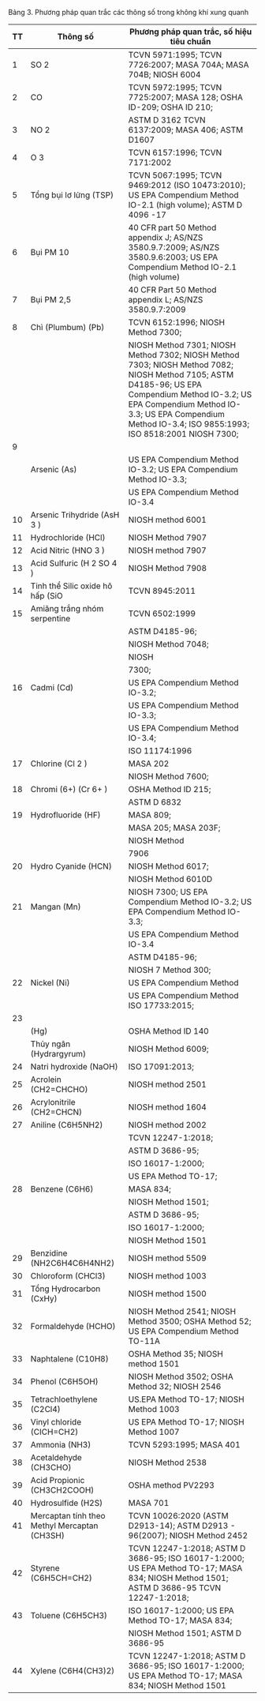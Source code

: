 Bảng 3. Phương pháp quan trắc các thông số trong không khí xung quanh

|   TT | Thông số               | Phương pháp quan trắc, số hiệu tiêu chuẩn                                                                                   |
|------|------------------------|-----------------------------------------------------------------------------------------------------------------------------|
|    1 | SO 2                   | TCVN 5971:1995; TCVN 7726:2007; MASA 704A; MASA 704B; NIOSH 6004                                                            |
|    2 | CO                     | TCVN 5972:1995; TCVN 7725:2007; MASA 128; OSHA ID-209; OSHA ID 210;                                                         |
|    3 | NO 2                   | ASTM D 3162 TCVN 6137:2009; MASA 406; ASTM D1607                                                                            |
|    4 | O 3                    | TCVN 6157:1996; TCVN 7171:2002                                                                                              |
|    5 | Tổng bụi lơ lửng (TSP) | TCVN 5067:1995; TCVN 9469:2012 (ISO 10473:2010); US EPA Compendium Method IO-2.1 (high volume); ASTM D 4096 -17             |
|    6 | Bụi PM 10              | 40 CFR part 50 Method appendix J; AS/NZS 3580.9.7:2009; AS/NZS 3580.9.6:2003; US EPA Compendium Method IO-2.1 (high volume) |
|    7 | Bụi PM 2,5             | 40 CFR Part 50 Method appendix L; AS/NZS 3580.9.7:2009                                                                      |
|    8 | Chì (Plumbum) (Pb)     | TCVN 6152:1996; NIOSH Method 7300;                                                                                          |
|    |                                  | NIOSH Method 7301; NIOSH Method 7302; NIOSH Method 7303; NIOSH Method 7082; NIOSH Method 7105; ASTM D4185-96; US EPA Compendium Method IO-3.2; US EPA Compendium Method IO-3.3; US EPA Compendium Method IO-3.4; ISO 9855:1993; ISO 8518:2001 NIOSH 7300;   |
| 9  |                                  |                                                                                                                                                                                                                                                             |
|    | Arsenic (As)                     | US EPA Compendium Method IO-3.2; US EPA Compendium Method IO-3.3;                                                                                                                                                                                           |
|    |                                  | US EPA Compendium Method IO-3.4                                                                                                                                                                                                                             |
| 10 | Arsenic Trihydride (AsH 3 )      | NIOSH method 6001                                                                                                                                                                                                                                           |
| 11 | Hydrochloride (HCl)              | NIOSH Method 7907                                                                                                                                                                                                                                           |
| 12 | Acid Nitric (HNO 3 )             | NIOSH method 7907                                                                                                                                                                                                                                           |
| 13 | Acid Sulfuric (H 2 SO 4 )        | NIOSH Method 7908                                                                                                                                                                                                                                           |
| 14 | Tinh thể Silic oxide hô hấp (SiO | TCVN 8945:2011                                                                                                                                                                                                                                              |
| 15 | Amiăng trắng nhóm serpentine     | TCVN 6502:1999                                                                                                                                                                                                                                              |
|    |                                  | ASTM D4185-96;                                                                                                                                                                                                                                              |
|    |                                  | NIOSH Method 7048;                                                                                                                                                                                                                                          |
|    |                                  | NIOSH                                                                                                                                                                                                                                                       |
|    |                                  | 7300;                                                                                                                                                                                                                                                       |
| 16 | Cadmi (Cd)                       | US EPA Compendium Method IO-3.2;                                                                                                                                                                                                                            |
|    |                                  | US EPA Compendium Method IO-3.3;                                                                                                                                                                                                                            |
|    |                                  | US EPA Compendium Method IO-3.4;                                                                                                                                                                                                                            |
|    |                                  | ISO 11174:1996                                                                                                                                                                                                                                              |
| 17 | Chlorine (Cl 2 )                 | MASA 202                                                                                                                                                                                                                                                    |
|    |                                  | NIOSH Method 7600;                                                                                                                                                                                                                                          |
| 18 | Chromi (6+) (Cr 6+ )             | OSHA Method ID 215;                                                                                                                                                                                                                                         |
|    |                                  | ASTM D 6832                                                                                                                                                                                                                                                 |
| 19 | Hydrofluoride (HF)               | MASA 809;                                                                                                                                                                                                                                                   |
|    |                            | MASA 205; MASA 203F;                                                          |
|    |                            | NIOSH Method                                                                  |
|    |                            | 7906                                                                          |
| 20 | Hydro Cyanide (HCN)        | NIOSH Method 6017;                                                            |
|    |                            | NIOSH Method 6010D                                                            |
| 21 | Mangan (Mn)                | NIOSH 7300; US EPA Compendium Method IO-3.2; US EPA Compendium Method IO-3.3; |
|    |                            | US EPA Compendium Method IO-3.4                                               |
|    |                            | ASTM D4185-96;                                                                |
|    |                            | NIOSH 7 Method 300;                                                           |
| 22 | Nickel (Ni)                | US EPA Compendium Method                                                      |
|    |                            | US EPA Compendium Method ISO 17733:2015;                                      |
| 23 |                            |                                                                               |
|    | (Hg)                       | OSHA Method ID 140                                                            |
|    | Thủy ngân (Hydrargyrum)    | NIOSH Method 6009;                                                            |
| 24 | Natri hydroxide (NaOH)     | ISO 17091:2013;                                                               |
| 25 | Acrolein (CH2=CHCHO)       | NIOSH method 2501                                                             |
| 26 | Acrylonitrile (CH2=CHCN)   | NIOSH method 1604                                                             |
| 27 | Aniline (C6H5NH2)          | NIOSH method 2002                                                             |
|    |                            | TCVN 12247-1:2018;                                                            |
|    |                            | ASTM D 3686-95;                                                               |
|    |                            | ISO 16017-1:2000;                                                             |
|    |                            | US EPA Method TO-17;                                                          |
| 28 | Benzene (C6H6)             | MASA 834;                                                                     |
|    |                            | NIOSH Method 1501;                                                            |
|    |                            | ASTM D 3686-95;                                                               |
|    |                            | ISO 16017-1:2000;                                                             |
|    |                            | NIOSH Method 1501                                                             |
| 29 | Benzidine (NH2C6H4C6H4NH2) | NIOSH method 5509                                                             |
| 30 | Chloroform (CHCl3)         | NIOSH method 1003                                                             |
|   31 | Tổng Hydrocarbon (CxHy)                      | NIOSH method 1500                                                                                                                        |
|   32 | Formaldehyde (HCHO)                          | NIOSH Method 2541; NIOSH Method 3500; OSHA Method 52; US EPA Compendium Method TO-11A                                                    |
|   33 | Naphtalene (C10H8)                           | OSHA Method 35; NIOSH method 1501                                                                                                        |
|   34 | Phenol (C6H5OH)                              | NIOSH Method 3502; OSHA Method 32; NIOSH 2546                                                                                            |
|   35 | Tetrachloethylene (C2Cl4)                    | US.EPA Method TO-17; NIOSH Method 1003                                                                                                   |
|   36 | Vinyl chloride (CICH=CH2)                    | US EPA Method TO-17; NIOSH Method 1007                                                                                                   |
|   37 | Ammonia (NH3)                                | TCVN 5293:1995; MASA 401                                                                                                                 |
|   38 | Acetaldehyde (CH3CHO)                        | NIOSH Method 2538                                                                                                                        |
|   39 | Acid Propionic (CH3CH2COOH)                  | OSHA method PV2293                                                                                                                       |
|   40 | Hydrosulfide (H2S)                           | MASA 701                                                                                                                                 |
|   41 | Mercaptan tính theo Methyl Mercaptan (CH3SH) | TCVN 10026:2020 (ASTM D2913-14); ASTM D2913 - 96(2007); NIOSH Method 2452                                                                |
|   42 | Styrene (C6H5CH=CH2)                         | TCVN 12247-1:2018; ASTM D 3686-95; ISO 16017-1:2000; US EPA Method TO-17; MASA 834; NIOSH Method 1501; ASTM D 3686-95 TCVN 12247-1:2018; |
|   43 | Toluene (C6H5CH3)                            | ISO 16017-1:2000; US EPA Method TO-17; MASA 834;                                                                                         |
|    |                     | NIOSH Method 1501; ASTM D 3686-95                                                                     |
| 44 | Xylene (C6H4(CH3)2) | TCVN 12247-1:2018; ASTM D 3686-95; ISO 16017-1:2000; US EPA Method TO-17; MASA 834; NIOSH Method 1501 |